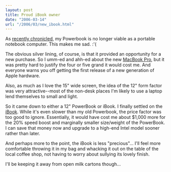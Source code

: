 ```yaml
---
layout: post
title: Proud iBook owner
date: "2006-03-14"
url: "/2006/03/new_ibook.html"
---
```


As [recently chronicled][1], my Powerbook is no longer viable as a
portable notebook computer. This makes me sad. :'(

The obvious silver lining, of course, is that it provided an
opportunity for a new purchase. So I umm-ed and ahh-ed about the new
[MacBook Pro][2], but it was pretty hard to justify the four or five
grand it would cost me. And everyone warns you off getting the first
release of a new generation of Apple hardware. 

Also, as much as I love the 15" wide screen, the idea of the 12" form
factor was very attractive--most of the non-desk places I'm likely to
use a laptop lend themselves to small and light.

So it came down to either a 12" PowerBook or iBook. I finally settled
on the [iBook][3]. While it's even slower than my old Powerbook, the
price factor was too good to ignore. Essentially, it would have cost
me about $1,000 more for the 20% speed boost and marginally smaller
size/weight of the PowerBook. I can save that money now and upgrade to
a high-end Intel model sooner rather than later.

And perhaps more to the point, the iBook is less "precious"... I'll
feel more comfortable throwing it in my bag and whacking it out on the
table of the local coffee shop, not having to worry about sullying its
lovely finish.

I'll be keeping it away from open milk cartons though...

[1]: /~mrowe/blog/geek/mac/unhappy_powerbook.html
[2]: http://www.apple.com/au/macbookpro/
[3]: http://www.apple.com/au/ibook/
